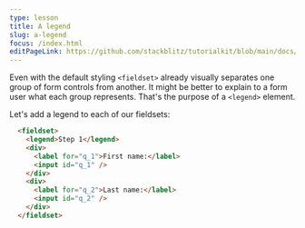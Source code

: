 ```yaml
---
type: lesson
title: A legend
slug: a-legend
focus: /index.html
editPageLink: https://github.com/stackblitz/tutorialkit/blob/main/docs/demo/src/content/tutorial/1-forms-css/3-fieldset/2-a-legend/content.md?plain=1
---
```


Even with the default styling `<fieldset>` already visually separates one group of form controls from another.
It might be better to explain to a form user what each group represents. That's the purpose of a `<legend>` element.

Let's add a legend to each of our fieldsets:

```html add={2}
  <fieldset>
    <legend>Step 1</legend>
    <div>
      <label for="q_1">First name:</label>
      <input id="q_1" />
    </div>
    <div>
      <label for="q_2">Last name:</label>
      <input id="q_2" />
    </div>
  </fieldset>
```
